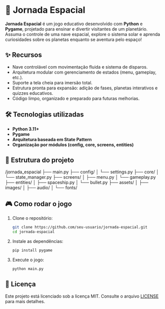 # 🚀 Jornada Espacial

**Jornada Espacial** é um jogo educativo desenvolvido com **Python** e **Pygame**, projetado para ensinar e divertir visitantes de um planetário.  
Assuma o controle de uma nave espacial, explore o sistema solar e aprenda curiosidades sobre os planetas enquanto se aventura pelo espaço!

## ✨ Recursos

-   Nave controlável com movimentação fluida e sistema de disparos.
-   Arquitetura modular com gerenciamento de estados (menu, gameplay, etc.).
-   Suporte a tela cheia para imersão total.
-   Estrutura pronta para expansão: adição de fases, planetas interativos e quizzes educativos.
-   Código limpo, organizado e preparado para futuras melhorias.

## 🛠️ Tecnologias utilizadas

-   **Python 3.11+**
-   **Pygame**
-   **Arquitetura baseada em State Pattern**
-   **Organização por módulos (config, core, screens, entities)**

## 📂 Estrutura do projeto

/jornada_espacial
├── main.py
├── config/
│ └── settings.py
├── core/
│ └── state_manager.py
├── screens/
│ ├── menu.py
│ └── gameplay.py
├── entities/
│ ├── spaceship.py
│ └── bullet.py
├── assets/
│ ├── images/
│ ├── audio/
│ └── fonts/

## 🎮 Como rodar o jogo

1. Clone o repositório:

    ```bash
    git clone https://github.com/seu-usuario/jornada-espacial.git
    cd jornada-espacial
    ```

2. Instale as dependências:

    ```bash
    pip install pygame
    ```

3. Execute o jogo:
    ```bash
    python main.py
    ```

## 📜 Licença

Este projeto está licenciado sob a licença MIT. Consulte o arquivo [LICENSE](LICENSE) para mais detalhes.
